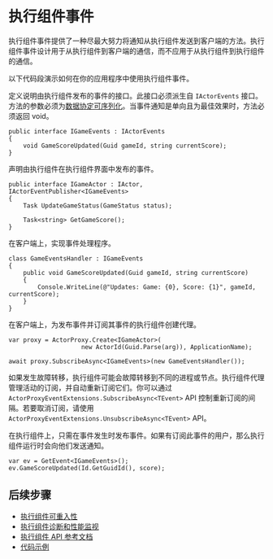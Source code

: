 <properties
   pageTitle="Reliable Actors 事件 | Azure"
   description="Service Fabric Reliable Actors 的事件简介。"
   services="service-fabric"
   documentationCenter=".net"
   authors="jessebenson"
   manager="timlt"
   editor=""/>

<tags
   ms.service="service-fabric"
   ms.date="06/13/2016"
   wacn.date="07/04/2016"/>


# 执行组件事件
执行组件事件提供了一种尽最大努力将通知从执行组件发送到客户端的方法。执行组件事件设计用于从执行组件到客户端的通信，而不应用于从执行组件到执行组件的通信。

以下代码段演示如何在你的应用程序中使用执行组件事件。

定义说明由执行组件发布的事件的接口。此接口必须派生自 `IActorEvents` 接口。方法的参数必须为[数据协定可序列化](/documentation/articles/service-fabric-reliable-actors-notes-on-actor-type-serialization/)。当事件通知是单向且为最佳效果时，方法必须返回 void。


	public interface IGameEvents : IActorEvents
	{
	    void GameScoreUpdated(Guid gameId, string currentScore);
	}


声明由执行组件在执行组件界面中发布的事件。


	public interface IGameActor : IActor, IActorEventPublisher<IGameEvents>
	{
	    Task UpdateGameStatus(GameStatus status);
	
	    Task<string> GetGameScore();
	}


在客户端上，实现事件处理程序。


	class GameEventsHandler : IGameEvents
	{
	    public void GameScoreUpdated(Guid gameId, string currentScore)
	    {
	        Console.WriteLine(@"Updates: Game: {0}, Score: {1}", gameId, currentScore);
	    }
	}


在客户端上，为发布事件并订阅其事件的执行组件创建代理。


	var proxy = ActorProxy.Create<IGameActor>(
	                    new ActorId(Guid.Parse(arg)), ApplicationName);
	
	await proxy.SubscribeAsync<IGameEvents>(new GameEventsHandler());


如果发生故障转移，执行组件可能会故障转移到不同的进程或节点。执行组件代理管理活动的订阅，并自动重新订阅它们。你可以通过 `ActorProxyEventExtensions.SubscribeAsync<TEvent>` API 控制重新订阅的间隔。若要取消订阅，请使用 `ActorProxyEventExtensions.UnsubscribeAsync<TEvent>` API。

在执行组件上，只需在事件发生时发布事件。如果有订阅此事件的用户，那么执行组件运行时会向他们发送通知。


	var ev = GetEvent<IGameEvents>();
	ev.GameScoreUpdated(Id.GetGuidId(), score);


## 后续步骤
 - [执行组件可重入性](/documentation/articles/service-fabric-reliable-actors-reentrancy/)
 - [执行组件诊断和性能监视](/documentation/articles/service-fabric-reliable-actors-diagnostics/)
 - [执行组件 API 参考文档](https://msdn.microsoft.com/zh-cn/library/azure/dn971626.aspx)
 - [代码示例](https://github.com/Azure/servicefabric-samples)

<!---HONumber=Mooncake_0627_2016-->